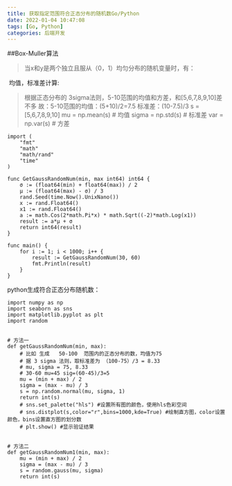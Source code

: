 ```yaml
---
title: 获取指定范围符合正态分布的随机数Go/Python
date: 2022-01-04 10:47:08
tags: [Go, Python]
categories: 后端开发
---
```


##Box-Muller算法
> 当x和y是两个独立且服从（0，1）均匀分布的随机变量时，有：

​
均值，标准差计算:

> 根据正态分布的 3sigma法则，5-10范围的均值和方差，和[5,6,7,8,9,10]差不多
> 故：5-10范围的均值：(5+10)/2=7.5
> 标准差：(10-7.5)/3
> s = [5,6,7,8,9,10]
> mu = np.mean(s) # 均值
> sigma = np.std(s) # 标准差
> var = np.var(s) # 方差

```
import (
	"fmt"
	"math"
	"math/rand"
	"time"
)

func GetGaussRandomNum(min, max int64) int64 {
	σ := (float64(min) + float64(max)) / 2
	μ := (float64(max) - σ) / 3
	rand.Seed(time.Now().UnixNano())
	x := rand.Float64()
	x1 := rand.Float64()
	a := math.Cos(2*math.Pi*x) * math.Sqrt((-2)*math.Log(x1))
	result := a*μ + σ
	return int64(result)
}

func main() {
	for i := 1; i < 1000; i++ {
		result := GetGaussRandomNum(30, 60)
		fmt.Println(result)
	}
}
```

python生成符合正态分布随机数：
```
import numpy as np
import seaborn as sns
import matplotlib.pyplot as plt
import random


# 方法一
def getGaussRandomNum(min, max):
    # 比如 生成   50-100  范围内的正态分布的数，均值为75
    # 据 3 sigma 法则，取标准差为 （100-75）/3 = 8.33
    # mu, sigma = 75, 8.33
    # 30-60 mu=45 sig=(60-45)/3=5
    mu = (min + max) / 2
    sigma = (max - mu) / 3
    s = np.random.normal(mu, sigma, 1)
    return int(s)
    # sns.set_palette("hls") #设置所有图的颜色，使用hls色彩空间
    # sns.distplot(s,color="r",bins=1000,kde=True) #绘制直方图，color设置颜色，bins设置直方图的划分数
    # plt.show() #显示验证结果


# 方法二
def getGaussRandomNum1(min, max):
    mu = (min + max) / 2
    sigma = (max - mu) / 3
    s = random.gauss(mu, sigma)
    return int(s)
```